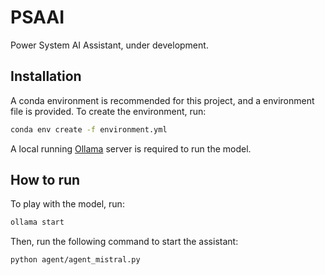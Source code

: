# PSAAI

Power System AI Assistant, under development.

## Installation

A conda environment is recommended for this project, and a environment file is provided. To create the environment, run:

```bash
conda env create -f environment.yml
```

A local running [Ollama](https://ollama.com/) server is required to run the model.

## How to run

To play with the model, run:

```bash
ollama start
```

Then, run the following command to start the assistant:

```bash
python agent/agent_mistral.py
```
